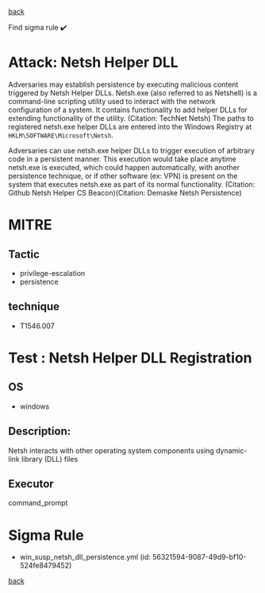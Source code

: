 
[back](../index.md)

Find sigma rule :heavy_check_mark: 

# Attack: Netsh Helper DLL 

Adversaries may establish persistence by executing malicious content triggered by Netsh Helper DLLs. Netsh.exe (also referred to as Netshell) is a command-line scripting utility used to interact with the network configuration of a system. It contains functionality to add helper DLLs for extending functionality of the utility. (Citation: TechNet Netsh) The paths to registered netsh.exe helper DLLs are entered into the Windows Registry at <code>HKLM\SOFTWARE\Microsoft\Netsh</code>.

Adversaries can use netsh.exe helper DLLs to trigger execution of arbitrary code in a persistent manner. This execution would take place anytime netsh.exe is executed, which could happen automatically, with another persistence technique, or if other software (ex: VPN) is present on the system that executes netsh.exe as part of its normal functionality. (Citation: Github Netsh Helper CS Beacon)(Citation: Demaske Netsh Persistence)

# MITRE
## Tactic
  - privilege-escalation
  - persistence


## technique
  - T1546.007


# Test : Netsh Helper DLL Registration
## OS
  - windows


## Description:
Netsh interacts with other operating system components using dynamic-link library (DLL) files


## Executor
command_prompt

# Sigma Rule
 - win_susp_netsh_dll_persistence.yml (id: 56321594-9087-49d9-bf10-524fe8479452)



[back](../index.md)
